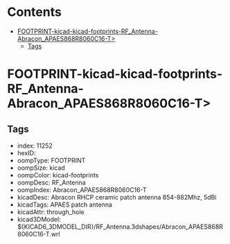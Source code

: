 



Contents
========

* [FOOTPRINT-kicad-kicad-footprints-RF_Antenna-Abracon_APAES868R8060C16-T>](#footprint-kicad-kicad-footprints-rf_antenna-abracon_apaes868r8060c16-t)
	* [Tags](#tags)

# FOOTPRINT-kicad-kicad-footprints-RF_Antenna-Abracon_APAES868R8060C16-T>

## Tags

- index: 11252
- hexID: 
- oompType: FOOTPRINT
- oompSize: kicad
- oompColor: kicad-footprints
- oompDesc: RF_Antenna
- oompIndex: Abracon_APAES868R8060C16-T
- kicadDesc: Abracon RHCP ceramic patch antenna 854-882Mhz, 5dBi
- kicadTags: APAES patch antenna
- kicadAttr: through_hole
- kicad3DModel: ${KICAD6_3DMODEL_DIR}/RF_Antenna.3dshapes/Abracon_APAES868R8060C16-T.wrl
